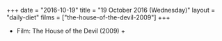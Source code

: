 +++
date = "2016-10-19"
title = "19 October 2016 (Wednesday)"
layout = "daily-diet"
films = ["the-house-of-the-devil-2009"]
+++


* Film: The House of the Devil (2009) +